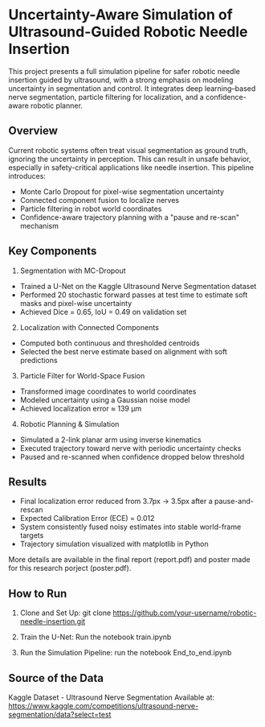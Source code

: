 # Uncertainty-Aware Simulation of Ultrasound-Guided Robotic Needle Insertion
This project presents a full simulation pipeline for safer robotic needle insertion guided by ultrasound, with a strong emphasis on modeling uncertainty in segmentation and control. It integrates deep learning–based nerve segmentation, particle filtering for localization, and a confidence-aware robotic planner.


## Overview
Current robotic systems often treat visual segmentation as ground truth, ignoring the uncertainty in perception. This can result in unsafe behavior, especially in safety-critical applications like needle insertion. This pipeline introduces:
- Monte Carlo Dropout for pixel-wise segmentation uncertainty
- Connected component fusion to localize nerves
- Particle filtering in robot world coordinates
- Confidence-aware trajectory planning with a "pause and re-scan" mechanism

## Key Components
1. Segmentation with MC-Dropout
- Trained a U-Net on the Kaggle Ultrasound Nerve Segmentation dataset
- Performed 20 stochastic forward passes at test time to estimate soft masks and pixel-wise uncertainty
- Achieved Dice = 0.65, IoU = 0.49 on validation set

2. Localization with Connected Components
- Computed both continuous and thresholded centroids
- Selected the best nerve estimate based on alignment with soft predictions

3. Particle Filter for World-Space Fusion
- Transformed image coordinates to world coordinates
- Modeled uncertainty using a Gaussian noise model
- Achieved localization error ≈ 139 µm

4. Robotic Planning & Simulation
- Simulated a 2-link planar arm using inverse kinematics
- Executed trajectory toward nerve with periodic uncertainty checks
- Paused and re-scanned when confidence dropped below threshold

## Results
- Final localization error reduced from 3.7px → 3.5px after a pause-and-rescan
- Expected Calibration Error (ECE) = 0.012
- System consistently fused noisy estimates into stable world-frame targets
- Trajectory simulation visualized with matplotlib in Python

More details are available in the final report (report.pdf) and poster made for this research porject (poster.pdf).

## How to Run
1. Clone and Set Up:
git clone https://github.com/your-username/robotic-needle-insertion.git

2. Train the U-Net:
Run the notebook train.ipynb

4. Run the Simulation Pipeline:
run the notebook End_to_end.ipynb

## Source of the Data
Kaggle Dataset - Ultrasound Nerve Segmentation 
Available at: https://www.kaggle.com/competitions/ultrasound-nerve-segmentation/data?select=test
